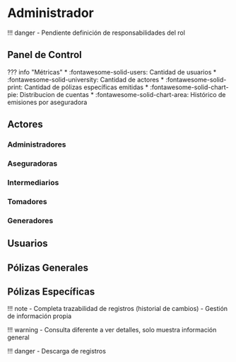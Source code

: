 # Administrador

!!! danger
    - Pendiente definición de responsabilidades del rol

## Panel de Control

??? info "Métricas"
    * :fontawesome-solid-users:   Cantidad de usuarios
    * :fontawesome-solid-university:   Cantidad de actores
    * :fontawesome-solid-print:  Cantidad de pólizas específicas emitidas
    * :fontawesome-solid-chart-pie:  Distribucion de cuentas
    * :fontawesome-solid-chart-area:  Histórico de emisiones por aseguradora

## Actores

### Administradores
### Aseguradoras
### Intermediarios
### Tomadores
### Generadores

## Usuarios

## Pólizas Generales

## Pólizas Específicas


!!! note
    - Completa trazabilidad de registros (historial de cambios)
    - Gestión de información propia

!!! warning
    - Consulta diferente a ver detalles, solo muestra información general

!!! danger
    - Descarga de registros
